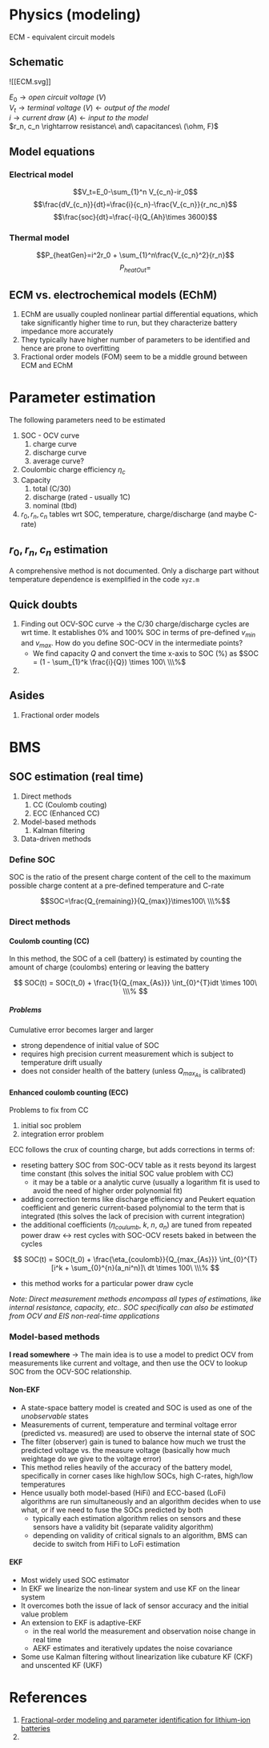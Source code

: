 # Physics (modeling)
ECM - equivalent circuit models
## Schematic

![[ECM.svg]]

$E_0 \rightarrow open\ circuit\ voltage\ (V)$  
$V_t \rightarrow terminal\ voltage\ (V) \leftarrow output\ of\ the\ model$  
$i \rightarrow current\ draw\ (A) \leftarrow input\ to\ the\ model$  
$r_n, c_n \rightarrow resistance\ and\ capacitances\ (\ohm, F)$  

## Model equations
### Electrical model
$$V_t=E_0-\sum_{1}^n V_{c_n}-ir_0$$
$$\frac{dV_{c_n}}{dt}=\frac{i}{c_n}-\frac{V_{c_n}}{r_nc_n}$$
$$\frac{soc}{dt}=\frac{-i}{Q_{Ah}\times 3600}$$

### Thermal model
$$P_{heatGen}=i^2r_0 + \sum_{1}^n\frac{V_{c_n}^2}{r_n}$$
$$P_{heatOut}=$$

## ECM vs. electrochemical models (EChM)
1. EChM are usually coupled nonlinear partial differential equations, which take significantly higher time to run, but they characterize battery impedance more accurately
2. They typically have higher number of parameters to be identified and hence are prone to overfitting
3. Fractional order models (FOM) seem to be a middle ground between ECM and EChM

<div style="page-break-after: always;"></div>

# Parameter estimation
The following parameters need to be estimated
1. SOC - OCV curve
	1. charge curve
	2. discharge curve
	3. average curve?
2. Coulombic charge efficiency $\eta_c$
3. Capacity 
	1. total (C/30)
	2. discharge (rated - usually 1C)
	3. nominal (tbd)
4. $r_0, r_n, c_n$ tables wrt SOC, temperature, charge/discharge (and maybe C-rate)

## $r_0, r_n, c_n$ estimation
A comprehensive method is not documented. Only a discharge part without temperature dependence is exemplified in the code `xyz.m`



## Quick doubts
1. Finding out OCV-SOC curve $\rightarrow$ the C/30 charge/discharge cycles are wrt time. It establishes 0% and 100% SOC in terms of pre-defined $v_{min}$ and  $v_{max}$. How do you define SOC-OCV in the intermediate points?
	- We find capacity $Q$ and convert the time x-axis to SOC (%) as $SOC = (1 - \sum_{1}^k \frac{i}{Q}) \times 100\ \\\%$
2. 

## Asides
1. Fractional order models


<div style="page-break-after: always;"></div>

# BMS
## SOC estimation (real time)
1. Direct methods
	1. CC (Coulomb couting)
	2. ECC (Enhanced CC)
2. Model-based methods
	1. Kalman filtering
3. Data-driven methods

### Define SOC
SOC is the ratio of the present charge content of the cell to the maximum possible charge content at a pre-defined temperature and C-rate

$$SOC=\frac{Q_{remaining}}{Q_{max}}\times100\ \\\%$$

### Direct methods
#### Coulomb counting (CC)
In this method, the SOC of a cell (battery) is estimated by counting the amount of charge (coulombs) entering or leaving the battery

$$
SOC(t) = SOC(t_0) + \frac{1}{Q_{max_{As}}} \int_{0}^{T}idt \times 100\ \\\%
$$

##### Problems
Cumulative error becomes larger and larger
- strong dependence of initial value of SOC
- requires high precision current measurement which is subject to temperature drift usually
- does not consider health of the battery (unless $Q_{max_{As}}$ is calibrated)


#### Enhanced coulomb counting (ECC)
Problems to fix from CC
1. initial soc problem
2. integration error problem

ECC follows the crux of counting charge, but adds corrections in terms of:
- reseting battery SOC from SOC-OCV table as it rests beyond its largest time constant (this solves the initial SOC value problem with CC)
	- it may be a table or a analytic curve (usually a logarithm fit is used to avoid the need of higher order polynomial fit)
- adding correction terms like discharge efficiency and Peukert equation coefficient and generic current-based polynomial to the term that is integrated (this solves the lack of precision with current integration)
- the additional coefficients ($\eta_{coulumb}$, $k$, $n$, $a_n$) are tuned from repeated power draw $\leftrightarrow$ rest cycles with SOC-OCV resets baked in between the cycles

$$
SOC(t) = SOC(t_0) + \frac{\eta_{coulomb}}{Q_{max_{As}}} \int_{0}^{T}
[i^k + \sum_{0}^{n}(a_ni^n)]\ dt \times 100\ \\\%
$$
- this method works for a particular power draw cycle



*Note: Direct measurement methods encompass all types of estimations, like internal resistance, capacity, etc.. SOC specifically can also be estimated from OCV and EIS non-real-time applications*





### Model-based methods
**I read somewhere** $\rightarrow$ The main idea is to use a model to predict OCV from measurements like current and voltage, and then use the OCV to lookup SOC from the OCV-SOC relationship.
#### Non-EKF
- A state-space battery model is created and SOC is used as one of the *unobservable* states
- Measurements of current, temperature and terminal voltage error (predicted vs. measured) are used to observe the internal state of SOC
- The filter (observer) gain is tuned to balance how much we trust the predicted voltage vs. the measure voltage (basically how much weightage do we give to the voltage error)
- This method relies heavily of the accuracy of the battery model, specifically in corner cases like high/low SOCs, high C-rates, high/low temperatures
- Hence usually both model-based (HiFi) and ECC-based (LoFi) algorithms are run simultaneously and an algorithm decides when to use what, or if we need to fuse the SOCs predicted by both
	- typically each estimation algorithm relies on sensors and these sensors have a validity bit (separate validity algorithm)
	- depending on validity of critical signals to an algorithm, BMS can decide to switch from HiFi to LoFi estimation

#### EKF
- Most widely used SOC estimator
- In EKF we linearize the non-linear system and use KF on the linear system
- It overcomes both the issue of lack of sensor accuracy and the initial value problem
- An extension to EKF is adaptive-EKF
	- in the real world the measurement and observation noise change in real time
	- AEKF estimates and iteratively updates the noise covariance 
- Some use Kalman filtering without linearization like cubature KF (CKF) and unscented KF (UKF)

# References
1. [Fractional-order modeling and parameter identification for lithium-ion batteries](https://www.sciencedirect.com/science/article/pii/S0378775315009404)
2. 


